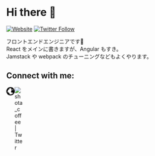 # Hi there 👋
[![Website](https://img.shields.io/website?label=shota.coffee&style=for-the-badge&url=https%3A%2F%2Fshota.coffee)](https://shota.coffee/)
[![Twitter Follow](https://img.shields.io/twitter/follow/shota_coffee?color=1DA1F2&logo=twitter&style=for-the-badge)](https://twitter.com/intent/follow?original_referer=https%3A%2F%2Fgithub.com%2Fshota_coffee&screen_name=shota_coffee)


フロントエンドエンジニアです🙌  
React をメインに書きますが、Angular もすき。  
Jamstack や webpack のチューニングなどもよくやります。

## Connect with me:

[<img align="left" alt="shota.coffee" width="22px" src="https://raw.githubusercontent.com/iconic/open-iconic/master/svg/globe.svg" />][website]

[<img align="left" alt="shota_coffee | Twitter" width="22px" src="https://cdn.jsdelivr.net/npm/simple-icons@v3/icons/twitter.svg" />][twitter]


[website]: https://shota.coffee
[twitter]: https://twitter.com/shota_coffee
